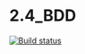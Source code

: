 # 2.4_BDD
[![Build status](https://ci.appveyor.com/api/projects/status/7s1qn9q8t98rfnr8?svg=true)](https://ci.appveyor.com/project/SofiaKoVRN/2-4-bdd-v7vwu)
